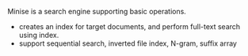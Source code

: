 Minise is a search engine supporting basic operations.
- creates an index for target documents, and perform full-text search using index.
- support sequential search, inverted file index, N-gram, suffix array